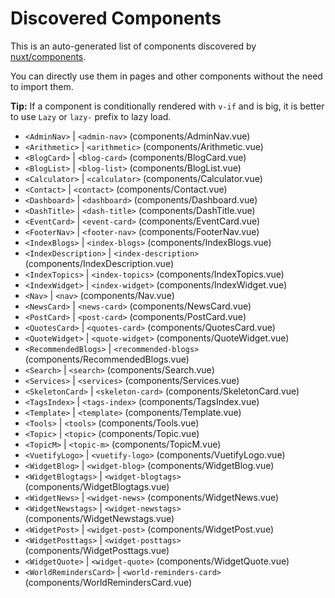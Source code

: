 # Discovered Components

This is an auto-generated list of components discovered by [nuxt/components](https://github.com/nuxt/components).

You can directly use them in pages and other components without the need to import them.

**Tip:** If a component is conditionally rendered with `v-if` and is big, it is better to use `Lazy` or `lazy-` prefix to lazy load.

- `<AdminNav>` | `<admin-nav>` (components/AdminNav.vue)
- `<Arithmetic>` | `<arithmetic>` (components/Arithmetic.vue)
- `<BlogCard>` | `<blog-card>` (components/BlogCard.vue)
- `<BlogList>` | `<blog-list>` (components/BlogList.vue)
- `<Calculator>` | `<calculator>` (components/Calculator.vue)
- `<Contact>` | `<contact>` (components/Contact.vue)
- `<Dashboard>` | `<dashboard>` (components/Dashboard.vue)
- `<DashTitle>` | `<dash-title>` (components/DashTitle.vue)
- `<EventCard>` | `<event-card>` (components/EventCard.vue)
- `<FooterNav>` | `<footer-nav>` (components/FooterNav.vue)
- `<IndexBlogs>` | `<index-blogs>` (components/IndexBlogs.vue)
- `<IndexDescription>` | `<index-description>` (components/IndexDescription.vue)
- `<IndexTopics>` | `<index-topics>` (components/IndexTopics.vue)
- `<IndexWidget>` | `<index-widget>` (components/IndexWidget.vue)
- `<Nav>` | `<nav>` (components/Nav.vue)
- `<NewsCard>` | `<news-card>` (components/NewsCard.vue)
- `<PostCard>` | `<post-card>` (components/PostCard.vue)
- `<QuotesCard>` | `<quotes-card>` (components/QuotesCard.vue)
- `<QuoteWidget>` | `<quote-widget>` (components/QuoteWidget.vue)
- `<RecommendedBlogs>` | `<recommended-blogs>` (components/RecommendedBlogs.vue)
- `<Search>` | `<search>` (components/Search.vue)
- `<Services>` | `<services>` (components/Services.vue)
- `<SkeletonCard>` | `<skeleton-card>` (components/SkeletonCard.vue)
- `<TagsIndex>` | `<tags-index>` (components/TagsIndex.vue)
- `<Template>` | `<template>` (components/Template.vue)
- `<Tools>` | `<tools>` (components/Tools.vue)
- `<Topic>` | `<topic>` (components/Topic.vue)
- `<TopicM>` | `<topic-m>` (components/TopicM.vue)
- `<VuetifyLogo>` | `<vuetify-logo>` (components/VuetifyLogo.vue)
- `<WidgetBlog>` | `<widget-blog>` (components/WidgetBlog.vue)
- `<WidgetBlogtags>` | `<widget-blogtags>` (components/WidgetBlogtags.vue)
- `<WidgetNews>` | `<widget-news>` (components/WidgetNews.vue)
- `<WidgetNewstags>` | `<widget-newstags>` (components/WidgetNewstags.vue)
- `<WidgetPost>` | `<widget-post>` (components/WidgetPost.vue)
- `<WidgetPosttags>` | `<widget-posttags>` (components/WidgetPosttags.vue)
- `<WidgetQuote>` | `<widget-quote>` (components/WidgetQuote.vue)
- `<WorldRemindersCard>` | `<world-reminders-card>` (components/WorldRemindersCard.vue)
